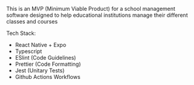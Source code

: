 This is an MVP (Minimum Viable Product) for a school management software designed to help educational institutions manage their different classes and courses

Tech Stack:

- React Native + Expo
- Typescript
- ESlint (Code Guidelines)
- Prettier (Code Formatting)
- Jest (Unitary Tests)
- Github Actions Workflows
